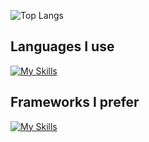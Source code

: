![Top Langs](https://github-readme-stats.vercel.app/api/top-langs/?username=mvrck21&theme=buefy&size_weight=0.5&count_weight=0.5&langs_count=10&show_icons=true&hide=html,css)

## Languages I use
[![My Skills](https://skillicons.dev/icons?i=js,ts,python,dart,lua)](https://skillicons.dev)

## Frameworks I prefer
[![My Skills](https://skillicons.dev/icons?i=react,nextjs,vue,nuxtjs,svelte,flask,flutter,love2d)](https://skillicons.dev)

